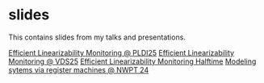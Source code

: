 # slides
This contains slides from my talks and presentations.

[Efficient Linearizability Monitoring @ PLDI25](./pldi25/)
[Efficient Linearizability Monitoring @ VDS25](./vds25/)
[Efficient Linearizability Monitoring Halftime](./halftime/)
[Modeling sytems via register machines @ NWPT 24](./nwpt24/slides.pdf)
